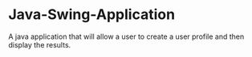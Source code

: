 # Java-Swing-Application
A java application that will allow a user to create a user profile and then display the results.
